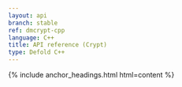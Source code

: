 ```yaml
---
layout: api
branch: stable
ref: dmcrypt-cpp
language: C++
title: API reference (Crypt)
type: Defold C++
---
```

{% include anchor_headings.html html=content %}